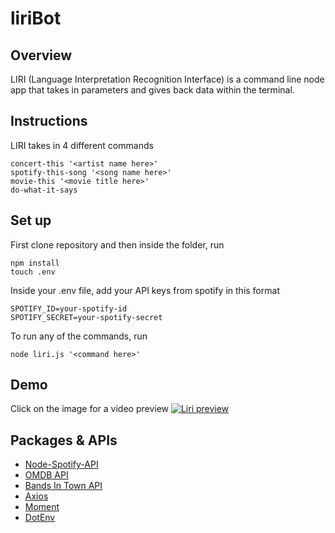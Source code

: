 # liriBot

## Overview
LIRI (Language Interpretation Recognition Interface) is a command line node app that takes in parameters and gives back data within the terminal.

## Instructions
LIRI takes in 4 different commands
```
concert-this '<artist name here>'
spotify-this-song '<song name here>'
movie-this '<movie title here>'
do-what-it-says
```

## Set up
First clone repository and then inside the folder, run
```
npm install
touch .env
```
Inside your .env file, add your API keys from spotify in this format
```
SPOTIFY_ID=your-spotify-id
SPOTIFY_SECRET=your-spotify-secret
```
To run any of the commands, run
```
node liri.js '<command here>'
```

## Demo
Click on the image for a video preview
[![Liri preview](https://user-images.githubusercontent.com/38300070/48872612-80c11f80-edaf-11e8-9ad5-8f6d92f3d420.png)](https://drive.google.com/file/d/11FX8dQYUDJ6ZC9bGY67mG9F_UsKVjMjy/view "LIRI preview")

## Packages & APIs

 * [Node-Spotify-API](https://www.npmjs.com/package/node-spotify-api)
 * [OMDB API](http://www.omdbapi.com)
 * [Bands In Town API](http://www.artists.bandsintown.com/bandsintown-api)
 * [Axios](https://www.npmjs.com/package/axios)
 * [Moment](https://www.npmjs.com/package/moment)
 * [DotEnv](https://www.npmjs.com/package/dotenv)
